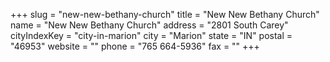 +++
slug = "new-new-bethany-church"
title = "New New Bethany Church"
name = "New New Bethany Church"
address = "2801 South Carey"
cityIndexKey = "city-in-marion"
city = "Marion"
state = "IN"
postal = "46953"
website = ""
phone = "765 664-5936"
fax = ""
+++
